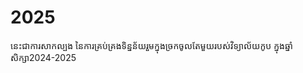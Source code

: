 # 2025
នេះជាការសាកល្បង នៃការគ្រប់គ្រងទិន្នន័យរួមក្នុងច្រកចូលតែមួយរបស់វិទ្យាល័យកូប ក្នុងឆ្នាំសិក្សា2024-2025 

